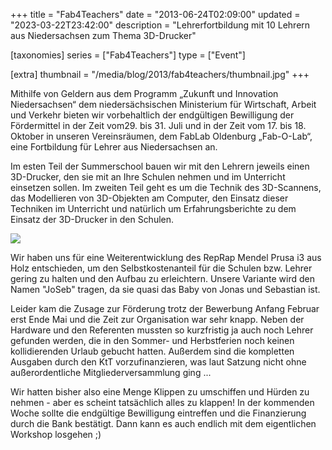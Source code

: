 +++
title = "Fab4Teachers"
date = "2013-06-24T02:09:00"
updated = "2023-03-22T23:42:00"
description = "Lehrerfortbildung mit 10 Lehrern aus Niedersachsen zum Thema 3D-Drucker"

[taxonomies]
series =  ["Fab4Teachers"]
type = ["Event"]

[extra]
thumbnail = "/media/blog/2013/fab4teachers/thumbnail.jpg"
+++

Mithilfe von Geldern aus dem Programm „Zukunft und Innovation Niedersachsen“ dem niedersächsischen Ministerium für
Wirtschaft, Arbeit und Verkehr bieten wir vorbehaltlich der endgültigen Bewilligung der Fördermittel in der Zeit vom29.
bis 31. Juli und in der Zeit vom 17. bis 18. Oktober in unseren Vereinsräumen, dem FabLab Oldenburg „Fab-O-Lab“, eine
Fortbildung für Lehrer aus Niedersachsen an.

Im esten Teil der Summerschool bauen wir mit den Lehrern jeweils einen 3D-Drucker, den sie mit an Ihre Schulen nehmen
und im Unterricht einsetzen sollen. Im zweiten Teil geht es um die Technik des 3D-Scannens, das Modellieren von
3D-Objekten am Computer, den Einsatz dieser Techniken im Unterricht und natürlich um Erfahrungsberichte zu dem Einsatz
der 3D-Drucker in den Schulen.

![](/media/blog/2013/fab4teachers/thumbnail.jpg)

Wir haben uns für eine Weiterentwicklung des RepRap Mendel Prusa i3 aus Holz entschieden, um den Selbstkostenanteil für
die Schulen bzw. Lehrer gering zu halten und den Aufbau zu erleichtern. Unsere Variante wird den Namen "JoSeb" tragen, da
sie quasi das Baby von Jonas und Sebastian ist.

Leider kam die Zusage zur Förderung trotz der Bewerbung Anfang Februar erst Ende Mai und die Zeit zur Organisation war
sehr knapp. Neben der Hardware und den Referenten mussten so kurzfristig ja auch noch Lehrer gefunden werden, die in den
Sommer- und Herbstferien noch keinen kollidierenden Urlaub gebucht hatten. Außerdem sind die kompletten Ausgaben durch
den KtT vorzufinanzieren, was laut Satzung nicht ohne außerordentliche Mitgliederversammlung ging ...

Wir hatten bisher also eine Menge Klippen zu umschiffen und Hürden zu nehmen - aber es scheint tatsächlich alles zu
klappen! In der kommenden Woche sollte die endgültige Bewilligung eintreffen und die Finanzierung durch die Bank
bestätigt. Dann kann es auch endlich mit dem eigentlichen Workshop losgehen ;)
